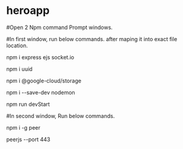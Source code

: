 # heroapp
#Open 2 Npm command Prompt windows.

#In first window, run below commands. after maping it into exact file location.

npm i express ejs socket.io

npm i uuid

npm i @google-cloud/storage

npm i --save-dev nodemon

npm run devStart


#In second window, Run below commands.

npm i -g peer

peerjs --port 443

